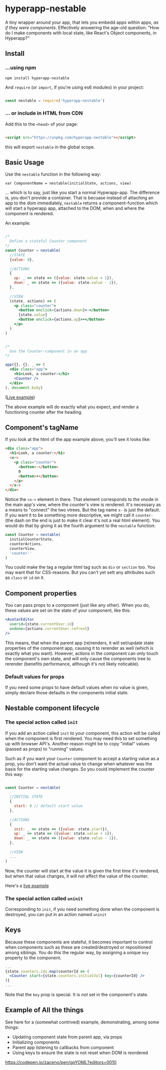 
# hyperapp-nestable

A tiny wrapper around your app, that lets you embedd apps within apps, *as if they were components*. Effectively answering the age-old question: "How do I make components with local state, like React's Object components, in Hyperapp?"

## Install

### ...using npm

```
npm install hyperapp-nestable
```

And `require` (or `import`, if you're using es6 modules) in your project:

```js

const nestable = require('hyperapp-nestable')

```

### ... or include in HTML from CDN

Add this to the `<head>` of your page:

```html

<script src="https://unpkg.com/hyperapp-nestable"></script>

```

this will export `nestable` in the global scope.

## Basic Usage

Use the `nestable` function in the following way:

```
var ComponentName = nestable(initialState, actions, view)
```

... which is to say, just like you start a normal Hyperapp-app. The difference is, you don't provide a container. That is becuase instead of attaching an app to the dom immediately, `nestable` returns a component-function which will start a hyperapp app, attached to the DOM, when and where the component is rendered.

An example:

```jsx

/*
  Define a stateful Counter component
*/
const Counter = nestable(
  //STATE
  {value: 0},
  
  //ACTIONS
  {
    up: _ => state => ({value: state.value + 1}),
    down: _ => state => ({value: state.value - 1}),
  },
  
  //VIEW
  (state, actions) => (
    <p class="counter">
      <button onclick={actions.down}>-</button>
      {state.value}
      <button onclick={actions.up}>+</button>
    </p>
  )
)


/*
  Use the Counter-component in an app
*/

app({}, {}, _ => (
  <div class="app">
    <h1>Look, a counter:</h1>
    <Counter />
  </div>
), document.body)

```

([Live example](https://codepen.io/zaceno/pen/eygwdV))

The above example will do exactly what you expect, and render a functioning counter after the heading.

## Component's tagName

If you look at the html of the app example above, you'll see it looks like:

```html
<div class="app">
  <h1>Look, a counter:</h1>
  <x->
    <p class="counter">
      <button>-</button>
      0
      <button>+</button>
    </p>
  </x->
</div>
```

Notice the `<x->` element in there. That element corresponds to the vnode in the main app's view, where the counter's view is rendered. It's necessary as a means to "connect" the two vtrees. But the tag name `x-` is just the default. If you want it to be something more descriptive, we might call it `counter-` (the dash on the end is just to make it clear it's not a real html element). You would do that by giving it as the fourth argument to the `nestable` function:

```js
const Counter = nestable(
  initialCounterState,
  counterActions,
  counterView,
  'counter-'
)
```

You could make the tag a regular html tag such as `div` or `section` too. You may want that for CSS-reasons. But you can't yet sett any attributes such as `class` or `id` on it.

## Component properties

You can pass props to a component (just like any other). When you do, these values are set on the state of your component, like this:

```jsx
<AvatarEditor
  userid={state.currentUser.id}
  ondone={actions.currentUser.refresh}
/>
```

This means, that when the parent app (re)renders, it will set/update state properties of the component app, causing it to rerender as well (which is exactly what you want). However, actions in the component can only touch the component's own state, and will only cause the components tree to rerender (benefits performance, although it's not likely noticable).

### Default values for props
If you need some props to have default values when no value is given, simply declare those defaults in the components initial state.

## Nestable component lifecycle

### The special action called `init`

If you add an action called `init` to your component, this action will be called when the component is first rendered. You may need this to set something up with browser API's. Another reason might be to copy "initial" values (passed as props) to "running" values.

Such as if you want your `Counter` component to accept a starting value as a prop, you don't want the actual value to change when whatever was the basis for the starting value changes. So you could implement the counter this way:

```js

const Counter = nestable(
  
  //INITIAL STATE
  {
    start: 0 // default start value
  },
  
  //ACTIONS
  {
    init: _ => state => ({value: state.start}),
    up: _ => state => ({value: state.value + 1}),
    down: _ => state => ({value: state.value - 1}),
  },
  
  //VIEW
  ...
)
```

Now, the counter will start at the value it is given the first time it's rendered, but when that value changes, it will not affect the value of the counter.

Here's a [live example](https://codepen.io/zaceno/pen/ypMLPp)

### The special action called `uninit`

Corresponding to `init`, if you need something done when the component is destroyed, you can put in an action named `uninit`

## Keys

Because these components are stateful, it becomes important to control when components such as these are created/destroyed or repositioned among siblings. You do this the regular way, by assigning a unique `key` property to the component.

```jsx
...
{state.counters.ids.map(counterId => (
  <Counter start={state.counters.initialVal} key={counterId} />
)}
...
```
Note that the `key` prop is special. It is *not* set in the component's state.

## Example of All the things

See here for a (somewhat contrived) example, demonstrating, among some things:

- Updating component state from parent app, via props
- Initializing components
- Parent app listening to callbacks from component
- Using keys to ensure the state is not reset when DOM is reordered

https://codepen.io/zaceno/pen/goYOML?editors=0010
